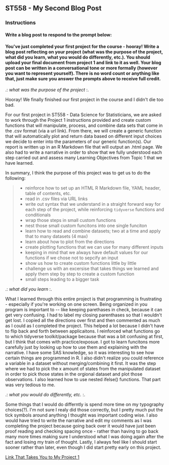 ## ST558 - My Second Blog Post  
<!--
Overview

This assignment is to create a blog post using your github blog.  See below for the blog post prompt. Assesses LO 1.3 and others.
Completion time

The estimated time to complete this assignment is 20-40 minutes.
-->

### Instructions  
#### Write a blog post to respond to the prompt below:

#### You've just completed your first project for the course - hooray!  Write a blog post reflecting on your project (what was the purpose of the project, what did you learn, what you would do differently, etc.).  You should upload your final document from project 1 and link to it as well. Your blog post can be written in a conversational tone or more formally (however you want to represent yourself).  There is no word count or anything like that, just make sure you answer the prompts above to receive full credit.
   
.: *what was the purpose of the project* :.

Hooray! We finally finished our first project in the course and I didn't die too bad. 

For our first project in ST558 - Data Science for Statisticians, we are asked to work through the Project 1 instructions provided and create custom functions that will manipulate, process, and combine data sets that come in the .csv format (via a url link). From there, we will create a generic function that will automatically plot and return data based on different input choices we decide to enter into the parameters of our generic function(s). Our report is written up in an R Markdown file that will output an .html page. We also had to write a narrative in order to show that we fully understood each step carried out and assess many Learning Objectives from Topic 1 that we have learned.

In summary, I think the purpose of this project was to get us to do the following:

> - reinforce how to set up an HTML R Markdown file, YAML header, table of contents, etc. 
> - read in .csv files via URL links
> - write out syntax that we understand in a straight forward way for each step of the project, while reinforcing `tidyverse` functions and conditionals
> - wrap those steps in small custom functions
> - nest those small custom funcitons into one single funciton 
> - learn how to read and combine datasets; two at a time and apply that to many datasets (4 max)
> - learn about how to plot from the directions
> - create plotting functions that we can use for many different inputs
> - keeping in mind that we always have default values for our functions if we chose not to sepcify an input
> - show us how to create custom functions little by little
> - challenge us with an excersise that takes things we learned and apply them step by step to create a custom function 
> - small steps leading to a bigger task

 .: *what did you learn* :.
 
What I learned through this entire project is that programming is frustrating - especially if you're working on one screen. Being organized in you program is important to -- like keeping parethases in check, because it can get very confusing. I had to label my closing parenthases so that I wouldn't get lost. I copied all the directions over first and then commented as much as I could as I completed the project. This helped a lot because I didn't have to flip back and forth between applicaitons. I reinforced what functions go to which tidyverse toolkit/package because that was a bit confusing at first, but I think that comes with practice/exposue. I got to learn funcitons more carefully just by looking up how to use them and explaining with the narrative. I have some SAS knowledge, so it was interesting to see how certain things are programmed in R. I also didn't realize you could reference a variable in a dataset without merging/combining it first. It was the step where we had to pick the x amount of states from the manipulated dataset in order to pick those states in the orgional dataset and plot those observations. I also learned how to use nested ifelse() functions. That part was very tedious to me.

.: *what you would do differently, etc.* :.

Some things that I would do differntly is spend more time on my typography choices(?). I'm not sure I realy did those correctly, but I pretty much put the tick symbols around anything I thought was important coding wise. I also would have tried to write the narrative and edit my comments as I was completing the project because going back over it would have just been proof reading and checking spacing once - rather than having to go back many more times making sure I understood what I was doing again after the fact and losing my train of thought. Lastly, I always feel like I should start sooner rather than later, even though I did start pretty early on this project.

<!--
Your blog post can be written in a conversational tone or more formally (however you want to represent yourself).  There is no word count or anything like that, just make sure you answer the prompts above to receive full credit. 
Submit the URL for your github blog in the text box. 

Notes from Discussion Board:

After chatting with a few people, I should give some more guidance! You can just upload your .html file into your main repo area (the part that has the _posts folder in it). From there you can take the file name (say project1.html) and append that to your github.io site. For instance, https://jbpost2.github.io/project1.html

That provides a link to the project html page!

video that helped me with adding link to project:
https://www.youtube.com/watch?v=WdH7W2_W2Cc
-->

[Link That Takes You to My Project 1](https://magarittenguyen.github.io/ST558_Project1_Magaritte_Nguyen_HTML.html)

